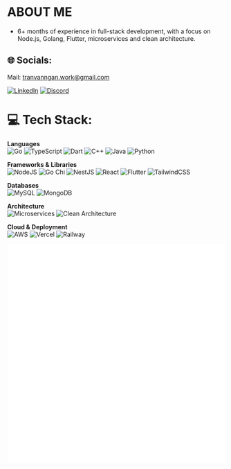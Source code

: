 # ABOUT ME

- 6+ months of experience in full-stack development, with a focus on Node.js, Golang, Flutter, microservices and clean architecture.

## 🌐 Socials:

Mail: tranvanngan.work@gmail.com

[![LinkedIn](https://img.shields.io/badge/LinkedIn-0A66C2?style=for-the-badge&logo=linkedin&logoColor=white)](https://www.linkedin.com/in/ngantrandev)
[![Discord](https://img.shields.io/badge/Discord-5865F2?style=for-the-badge&logo=discord&logoColor=white)](https://discordapp.com/users/879566400388235305)

# 💻 Tech Stack:

**Languages**  
![Go](https://img.shields.io/badge/go-%2300ADD8.svg?style=for-the-badge&logo=go&logoColor=white)
![TypeScript](https://img.shields.io/badge/typescript-%23007ACC.svg?style=for-the-badge&logo=typescript&logoColor=white)
![Dart](https://img.shields.io/badge/dart-%230175C2.svg?style=for-the-badge&logo=dart&logoColor=white)
![C++](https://img.shields.io/badge/c++-%2300599C.svg?style=for-the-badge&logo=c%2B%2B&logoColor=white)
![Java](https://img.shields.io/badge/java-%23ED8B00.svg?style=for-the-badge&logo=openjdk&logoColor=white)
![Python](https://img.shields.io/badge/python-3670A0?style=for-the-badge&logo=python&logoColor=ffdd54)

**Frameworks & Libraries**  
![NodeJS](https://img.shields.io/badge/node.js-6DA55F?style=for-the-badge&logo=node.js&logoColor=white)
![Go Chi](https://img.shields.io/badge/Go%20Chi-00ADD8?style=for-the-badge&logo=go&logoColor=white)
![NestJS](https://img.shields.io/badge/nestjs-E0234E?style=for-the-badge&logo=nestjs&logoColor=white)
![React](https://img.shields.io/badge/react-%2320232a.svg?style=for-the-badge&logo=react&logoColor=%2361DAFB)
![Flutter](https://img.shields.io/badge/flutter-%2302569B.svg?style=for-the-badge&logo=flutter&logoColor=white)
![TailwindCSS](https://img.shields.io/badge/tailwindcss-%2338B2AC.svg?style=for-the-badge&logo=tailwind-css&logoColor=white)

**Databases**  
![MySQL](https://img.shields.io/badge/mysql-4479A1.svg?style=for-the-badge&logo=mysql&logoColor=white)
![MongoDB](https://img.shields.io/badge/MongoDB-%234ea94b.svg?style=for-the-badge&logo=mongodb&logoColor=white)

**Architecture**  
![Microservices](https://img.shields.io/badge/Microservices-blue?style=for-the-badge)
![Clean Architecture](https://img.shields.io/badge/Clean%20Architecture-00BFFF?style=for-the-badge&logo=architecture&logoColor=white)

**Cloud & Deployment**  
![AWS](https://img.shields.io/badge/AWS-%23FF9900.svg?style=for-the-badge&logo=amazon-aws&logoColor=white)
![Vercel](https://img.shields.io/badge/vercel-%23000000.svg?style=for-the-badge&logo=vercel&logoColor=white)
![Railway](https://img.shields.io/badge/Railway-00A5FF?style=for-the-badge&logo=railway&logoColor=white)

![Metrics](/github-metrics.svg)

<!--
# Github Repos:


![Readme Card](https://github-readme-stats.vercel.app/api/pin/?username=ngantrandev&repo=vehicle-repair-shop-api&show_owner=true&description_lines_count=5&theme=react)](https://github.com/ngantrandev/vehicle-repair-shop-api)

![Readme Card](https://github-readme-stats.vercel.app/api/pin/?username=ngantrandev&repo=vehicle-repair-shop-web&show_owner=true&description_lines_count=5&theme=react)](https://github.com/ngantrandev/vehicle-repair-shop-web)

![Readme Card](https://github-readme-stats.vercel.app/api/pin/?username=ngantrandev&repo=data-structure-and-algorithms&show_owner=true&description_lines_count=5&theme=react)](https://github.com/ngantrandev/data-structure-and-algorithms)

![Readme Card](https://github-readme-stats.vercel.app/api/pin/?username=ngantrandev&repo=todo-list-api&show_owner=true&description_lines_count=5&theme=react)](https://github.com/ngantrandev/multimedia-web)

![Readme Card](https://github-readme-stats.vercel.app/api/pin/?username=ngantrandev&repo=restful-api-nodejs&show_owner=true&description_lines_count=5&theme=react)](https://github.com/ngantrandev/restful-api-nodejs)

![Readme Card](https://github-readme-stats.vercel.app/api/pin/?username=ngantrandev&repo=multimedia-web&show_owner=true&description_lines_count=5&theme=react)](https://github.com/ngantrandev/multimedia-web)

![Readme Card](https://github-readme-stats.vercel.app/api/pin/?username=ngantrandev&repo=restaurant-management-application&show_owner=true&description_lines_count=5&theme=react)](https://github.com/ngantrandev/restaurant-management-application)

![Readme Card](https://github-readme-stats.vercel.app/api/pin/?username=ngantrandev&repo=ecommerce-app&show_owner=true&description_lines_count=5&theme=react)](https://github.com/ngantrandev/ecommerce-app)

![Readme Card](https://github-readme-stats.vercel.app/api/pin/?username=ngantrandev&repo=repair-shop-app&show_owner=true&description_lines_count=5&theme=react)](https://github.com/ngantrandev/repair-shop-app)

# 📊 GitHub Stats:

<div align="center">
  <img src="https://github-readme-stats.vercel.app/api?username=ngantrandev&hide_title=false&hide_rank=false&show_icons=true&include_all_commits=true&count_private=true&disable_animations=false&theme=react&locale=en&hide_border=false" height="150" alt="stats graph"  />
  <img src="https://github-readme-stats.vercel.app/api/top-langs?username=maurodesouza&locale=en&hide_title=false&layout=compact&card_width=320&langs_count=5&theme=react&hide_border=false" height="150" alt="languages graph"  />
  <br/>
  <img src="https://nirzak-streak-stats.vercel.app/?user=ngantrandev&theme=react&hide_border=false" height="150" alt="stats graph"  />
</div> -->

<!-- Proudly created with GPRM ( https://gprm.itsvg.in ) -->
